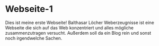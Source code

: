# Webseite-1
Dies ist meine erste Webseite!
Balthasar Löcher Weberzeugnisse ist eine Webseite die sich 
auf das Web konzentriert und alles mögliche zusammenzutragen versucht.
Außerdem soll da ein Blog rein und sonst noch irgendwelche Sachen.


